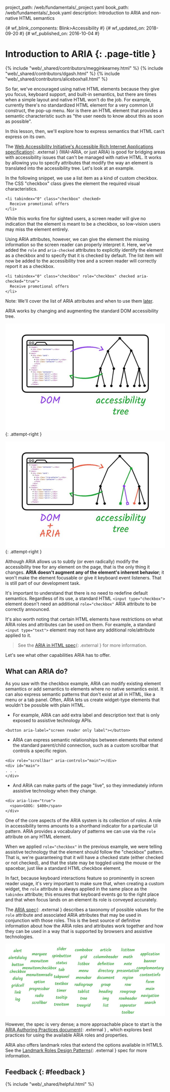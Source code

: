project_path: /web/fundamentals/_project.yaml book_path: /web/fundamentals/_book.yaml description: Introduction to ARIA and non-native HTML semantics

{# wf_blink_components: Blink>Accessibility #} {# wf_updated_on: 2018-09-20 #} {# wf_published_on: 2016-10-04 #}

# Introduction to ARIA {: .page-title }

{% include "web/_shared/contributors/megginkearney.html" %} {% include "web/_shared/contributors/dgash.html" %} {% include "web/_shared/contributors/aliceboxhall.html" %}

So far, we've encouraged using native HTML elements because they give you focus, keyboard support, and built-in semantics, but there are times when a simple layout and native HTML won't do the job. For example, currently there's no standardized HTML element for a very common UI construct, the pop-up menu. Nor is there an HTML element that provides a semantic characteristic such as "the user needs to know about this as soon as possible".

In this lesson, then, we'll explore how to express semantics that HTML can't express on its own.

The [Web Accessibility Initiative's Accessible Rich Internet Applications specification](https://www.w3.org/TR/wai-aria/){: .external } (WAI-ARIA, or just ARIA) is good for bridging areas with accessibility issues that can't be managed with native HTML. It works by allowing you to specify attributes that modify the way an element is translated into the accessibility tree. Let's look at an example.

In the following snippet, we use a list item as a kind of custom checkbox. The CSS "checkbox" class gives the element the required visual characteristics.

    <li tabindex="0" class="checkbox" checked>
      Receive promotional offers
    </li>
    

While this works fine for sighted users, a screen reader will give no indication that the element is meant to be a checkbox, so low-vision users may miss the element entirely.

Using ARIA attributes, however, we can give the element the missing information so the screen reader can properly interpret it. Here, we've added the `role` and `aria-checked` attributes to explicitly identify the element as a checkbox and to specify that it is checked by default. The list item will now be added to the accessibility tree and a screen reader will correctly report it as a checkbox.

    <li tabindex="0" class="checkbox" role="checkbox" checked aria-checked="true">
      Receive promotional offers
    </li>
    

Note: We'll cover the list of ARIA attributes and when to use them [later](#what-can-aria-do).

ARIA works by changing and augmenting the standard DOM accessibility tree.

![the standard DOM accessibility tree](imgs/acctree1.jpg){: .attempt-right }

![the ARIA augmented accessibility tree](imgs/acctree2.jpg){: .attempt-right }

Although ARIA allows us to subtly (or even radically) modify the accessibility tree for any element on the page, that is the only thing it changes. **ARIA doesn't augment any of the element's inherent behavior**; it won't make the element focusable or give it keyboard event listeners. That is still part of our development task.

It's important to understand that there is no need to redefine default semantics. Regardless of its use, a standard HTML `<input type="checkbox">` element doesn't need an additional `role="checkbox"` ARIA attribute to be correctly announced.

It's also worth noting that certain HTML elements have restrictions on what ARIA roles and attributes can be used on them. For example, a standard `<input
type="text">` element may not have any additional role/attribute applied to it.

> See the [ARIA in HTML spec](https://www.w3.org/TR/html-aria/#sec-strong-native-semantics){: .external } for more information.

Let's see what other capabilities ARIA has to offer.

## What can ARIA do?

As you saw with the checkbox example, ARIA can modify existing element semantics or add semantics to elements where no native semantics exist. It can also express semantic patterns that don't exist at all in HTML, like a menu or a tab panel. Often, ARIA lets us create widget-type elements that wouldn't be possible with plain HTML.

- For example, ARIA can add extra label and description text that is only exposed to assistive technology APIs.  
    

<div class="clearfix"></div>

    <button aria-label="screen reader only label"></button>
    

- ARIA can express semantic relationships between elements that extend the standard parent/child connection, such as a custom scrollbar that controls a specific region.

<div class="clearfix"></div>

    <div role="scrollbar" aria-controls="main"></div>
    <div id="main">
    . . .
    </div>
    

- And ARIA can make parts of the page "live", so they immediately inform assistive technology when they change.

<div class="clearfix"></div>

    <div aria-live="true">
      <span>GOOG: $400</span>
    </div>
    

One of the core aspects of the ARIA system is its collection of *roles*. A role in accessibility terms amounts to a shorthand indicator for a particular UI pattern. ARIA provides a vocabulary of patterns we can use via the `role` attribute on any HTML element.

When we applied `role="checkbox"` in the previous example, we were telling assistive technology that the element should follow the "checkbox" pattern. That is, we're guaranteeing that it will have a checked state (either checked or not checked), and that the state may be toggled using the mouse or the spacebar, just like a standard HTML checkbox element.

In fact, because keyboard interactions feature so prominently in screen reader usage, it's very important to make sure that, when creating a custom widget, the `role` attribute is always applied in the same place as the `tabindex` attribute; this ensures that keyboard events go to the right place and that when focus lands on an element its role is conveyed accurately.

The [ARIA spec](https://www.w3.org/TR/wai-aria/){: .external } describes a taxonomy of possible values for the `role` attribute and associated ARIA attributes that may be used in conjunction with those roles. This is the best source of definitive information about how the ARIA roles and attributes work together and how they can be used in a way that is supported by browsers and assistive technologies.

![a list of all the available ARIA roles](imgs/aria-roles.jpg)

However, the spec is very dense; a more approachable place to start is the [ARIA Authoring Practices document](https://www.w3.org/TR/wai-aria-practices-1.1/){: .external } , which explores best practices for using the available ARIA roles and properties.

ARIA also offers landmark roles that extend the options available in HTML5. See the [Landmark Roles Design Patterns](https://www.w3.org/TR/wai-aria-practices-1.1#kbd_layout_landmark_XHTML){: .external } spec for more information.

## Feedback {: #feedback }

{% include "web/_shared/helpful.html" %}